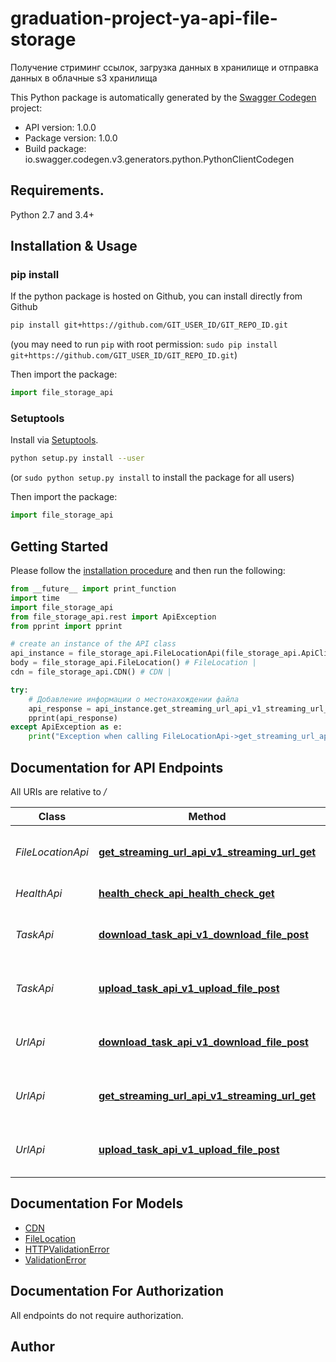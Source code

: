# graduation-project-ya-api-file-storage
Получение стриминг ссылок, загрузка данных в хранилище и отправка данных в облачные s3 хранилища

This Python package is automatically generated by the [Swagger Codegen](https://github.com/swagger-api/swagger-codegen) project:

- API version: 1.0.0
- Package version: 1.0.0
- Build package: io.swagger.codegen.v3.generators.python.PythonClientCodegen

## Requirements.

Python 2.7 and 3.4+

## Installation & Usage
### pip install

If the python package is hosted on Github, you can install directly from Github

```sh
pip install git+https://github.com/GIT_USER_ID/GIT_REPO_ID.git
```
(you may need to run `pip` with root permission: `sudo pip install git+https://github.com/GIT_USER_ID/GIT_REPO_ID.git`)

Then import the package:
```python
import file_storage_api 
```

### Setuptools

Install via [Setuptools](http://pypi.python.org/pypi/setuptools).

```sh
python setup.py install --user
```
(or `sudo python setup.py install` to install the package for all users)

Then import the package:
```python
import file_storage_api
```

## Getting Started

Please follow the [installation procedure](#installation--usage) and then run the following:

```python
from __future__ import print_function
import time
import file_storage_api
from file_storage_api.rest import ApiException
from pprint import pprint

# create an instance of the API class
api_instance = file_storage_api.FileLocationApi(file_storage_api.ApiClient(configuration))
body = file_storage_api.FileLocation() # FileLocation | 
cdn = file_storage_api.CDN() # CDN | 

try:
    # Добавление информации о местонахождении файла
    api_response = api_instance.get_streaming_url_api_v1_streaming_url_get(body, cdn)
    pprint(api_response)
except ApiException as e:
    print("Exception when calling FileLocationApi->get_streaming_url_api_v1_streaming_url_get: %s\n" % e)
```

## Documentation for API Endpoints

All URIs are relative to */*

Class | Method | HTTP request | Description
------------ | ------------- | ------------- | -------------
*FileLocationApi* | [**get_streaming_url_api_v1_streaming_url_get**](docs/FileLocationApi.md#get_streaming_url_api_v1_streaming_url_get) | **GET** /api/v1/streaming_url | Добавление информации о местонахождении файла
*HealthApi* | [**health_check_api_health_check_get**](docs/HealthApi.md#health_check_api_health_check_get) | **GET** /api/health/check/ | Health Check
*TaskApi* | [**download_task_api_v1_download_file_post**](docs/TaskApi.md#download_task_api_v1_download_file_post) | **POST** /api/v1/download_file | Добавление информации о местонахождении файла
*TaskApi* | [**upload_task_api_v1_upload_file_post**](docs/TaskApi.md#upload_task_api_v1_upload_file_post) | **POST** /api/v1/upload_file | Добавление информации о местонахождении файла
*UrlApi* | [**download_task_api_v1_download_file_post**](docs/UrlApi.md#download_task_api_v1_download_file_post) | **POST** /api/v1/download_file | Добавление информации о местонахождении файла
*UrlApi* | [**get_streaming_url_api_v1_streaming_url_get**](docs/UrlApi.md#get_streaming_url_api_v1_streaming_url_get) | **GET** /api/v1/streaming_url | Добавление информации о местонахождении файла
*UrlApi* | [**upload_task_api_v1_upload_file_post**](docs/UrlApi.md#upload_task_api_v1_upload_file_post) | **POST** /api/v1/upload_file | Добавление информации о местонахождении файла

## Documentation For Models

 - [CDN](docs/CDN.md)
 - [FileLocation](docs/FileLocation.md)
 - [HTTPValidationError](docs/HTTPValidationError.md)
 - [ValidationError](docs/ValidationError.md)

## Documentation For Authorization

 All endpoints do not require authorization.


## Author


